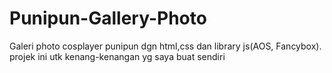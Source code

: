 # Punipun-Gallery-Photo
Galeri photo cosplayer punipun dgn html,css dan library js(AOS, Fancybox). projek ini utk kenang-kenangan yg saya buat sendiri 
